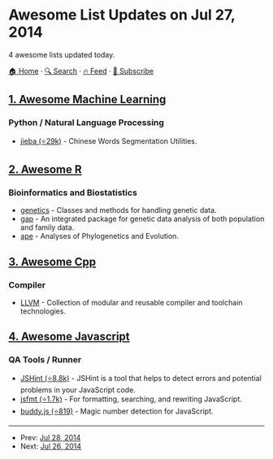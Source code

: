 # Awesome List Updates on Jul 27, 2014

4 awesome lists updated today.

[🏠 Home](/README.md) · [🔍 Search](https://www.trackawesomelist.com/search/) · [🔥 Feed](https://www.trackawesomelist.com/rss.xml) · [📮 Subscribe](https://trackawesomelist.us17.list-manage.com/subscribe?u=d2f0117aa829c83a63ec63c2f&id=36a103854c)



## [1. Awesome Machine Learning](/content/josephmisiti/awesome-machine-learning/README.md)

### Python / Natural Language Processing

*   [jieba (⭐29k)](https://github.com/fxsjy/jieba#jieba-1) - Chinese Words Segmentation Utilities.

## [2. Awesome R](/content/qinwf/awesome-R/README.md)

### Bioinformatics and Biostatistics

*   [genetics](http://cran.r-project.org/web/packages/genetics/index.html) - Classes and methods for handling genetic data.
*   [gap](http://cran.r-project.org/web/packages/gap/index.html) - An integrated package for genetic data analysis of both population and family data.
*   [ape](http://cran.r-project.org/web/packages/ape/index.html) - Analyses of Phylogenetics and Evolution.

## [3. Awesome Cpp](/content/fffaraz/awesome-cpp/README.md)

### Compiler

*   [LLVM](http://llvm.org/) - Collection of modular and reusable compiler and toolchain technologies.

## [4. Awesome Javascript](/content/sorrycc/awesome-javascript/README.md)

### QA Tools / Runner

*   [JSHint (⭐8.8k)](https://github.com/jshint/jshint/) - JSHint is a tool that helps to detect errors and potential problems in your JavaScript code.
*   [jsfmt (⭐1.7k)](https://github.com/rdio/jsfmt) - For formatting, searching, and rewriting JavaScript.
*   [buddy.js (⭐819)](https://github.com/danielstjules/buddy.js) - Magic number detection for JavaScript.

---

- Prev: [Jul 28, 2014](/content/2014/07/28/README.md)
- Next: [Jul 26, 2014](/content/2014/07/26/README.md)